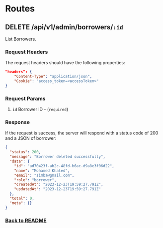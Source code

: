 # Routes

## DELETE /api/v1/admin/borrowers/`:id`

List Borrowers.

### Request Headers

The request headers should have the following properties:

```json
"headers": {
    "Content-Type": "application/json",
    "Cookie": "access_token=<accessToken>"
}
```

### Request Params

1. `id` Borrower ID - (`required`)

### Response

If the request is success, the server will respond with a status code of 200 and a JSON of borrower:

```json
{
  "status": 200,
  "message": "Borrower deleted successfully",
  "data": {
    "id": "ad70423f-ab2c-48fd-b6ac-d9a8e3f06d22",
    "name": "Mohamed Khaled",
    "email": "simba@gmail.com",
    "role": "borrower",
    "createdAt": "2023-12-23T19:59:27.791Z",
    "updatedAt": "2023-12-23T19:59:27.791Z"
  },
  "total": 0,
  "meta": {}
}
```

### [Back to README](../../README.md#books)
